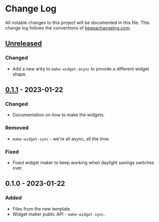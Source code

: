 # Change Log
All notable changes to this project will be documented in this file. This change log follows the conventions of [keepachangelog.com](http://keepachangelog.com/).

## [Unreleased]
### Changed
- Add a new arity to `make-widget-async` to provide a different widget shape.

## [0.1.1] - 2023-01-22
### Changed
- Documentation on how to make the widgets.

### Removed
- `make-widget-sync` - we're all async, all the time.

### Fixed
- Fixed widget maker to keep working when daylight savings switches over.

## 0.1.0 - 2023-01-22
### Added
- Files from the new template.
- Widget maker public API - `make-widget-sync`.

[Unreleased]: https://github.com/your-name/encryption/compare/0.1.1...HEAD
[0.1.1]: https://github.com/your-name/encryption/compare/0.1.0...0.1.1
